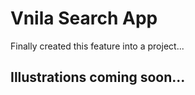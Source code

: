 # Vnila Search App

Finally created this feature into a project...

## Illustrations coming soon...
